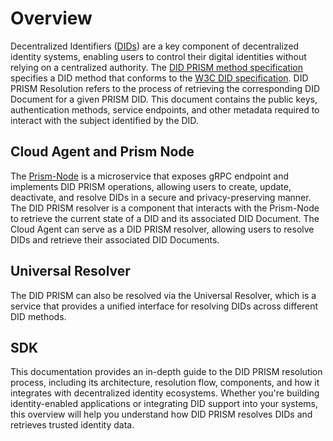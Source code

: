 # Overview

Decentralized Identifiers ([DIDs](/home/concepts/glossary#did)) are a key component of decentralized identity systems, enabling users to control their digital identities without relying on a centralized authority. 
The [DID PRISM method specification](https://github.com/input-output-hk/prism-did-method-spec/blob/main/w3c-spec/PRISM-method.md) specifies a DID method that conforms to the [W3C DID specification](https://www.w3.org/TR/did-core/).
DID PRISM Resolution refers to the process of retrieving the corresponding DID Document for a given PRISM DID.
This document contains the public keys, authentication methods, service endpoints, and other metadata required to interact with the subject identified by the DID.

## Cloud Agent and Prism Node
The [Prism-Node](/home/identus/prism-node/overview) is a microservice that exposes gRPC endpoint and implements DID PRISM operations, allowing users to create, update, deactivate, and resolve DIDs in a secure and privacy-preserving manner.
The DID PRISM resolver is a component that interacts with the Prism-Node to retrieve the current state of a DID and its associated DID Document.
The Cloud Agent can serve as a DID PRISM resolver, allowing users to resolve DIDs and retrieve their associated DID Documents.

## Universal Resolver
The DID PRISM can also be resolved via the Universal Resolver, which is a service that provides a unified interface for resolving DIDs across different DID methods.

## SDK

This documentation provides an in-depth guide to the DID PRISM resolution process, including its architecture, resolution flow, components, and how it integrates with decentralized identity ecosystems. 
Whether you're building identity-enabled applications or integrating DID support into your systems, this overview will help you understand how DID PRISM resolves DIDs and retrieves trusted identity data.
